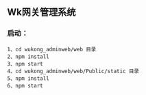 ## Wk网关管理系统
### 启动：
    1、cd wukong_adminweb/web 目录
    2、npm install
    3、npm start
    4、cd wukong_adminweb/web/Public/static 目录
    5、npm install
    6、npm start
